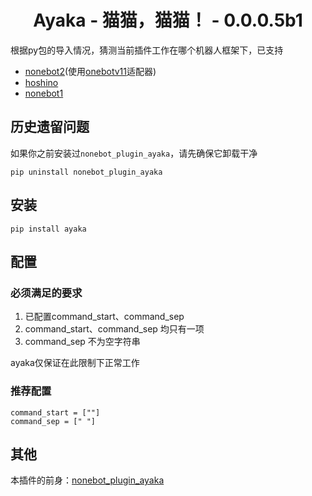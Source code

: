 <div align="center">

# Ayaka - 猫猫，猫猫！ - 0.0.0.5b1

</div>

根据py包的导入情况，猜测当前插件工作在哪个机器人框架下，已支持

- [nonebot2](https://github.com/nonebot/nonebot2)(使用[onebotv11](https://github.com/nonebot/adapter-onebot)适配器)
- [hoshino](https://github.com/Ice-Cirno/HoshinoBot)
- [nonebot1](https://github.com/nonebot/nonebot)

## 历史遗留问题

如果你之前安装过`nonebot_plugin_ayaka`，请先确保它卸载干净

```
pip uninstall nonebot_plugin_ayaka
```

## 安装

```
pip install ayaka
```

## 配置

### 必须满足的要求

1. 已配置command_start、command_sep
2. command_start、command_sep 均只有一项
3. command_sep 不为空字符串

ayaka仅保证在此限制下正常工作

### 推荐配置

```
command_start = [""]
command_sep = [" "]
```

## 其他

本插件的前身：[nonebot_plugin_ayaka](https://github.com/bridgeL/nonebot-plugin-ayaka)
